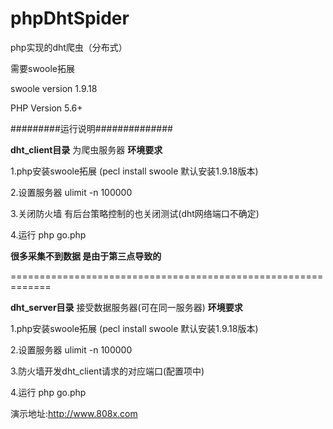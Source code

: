 # phpDhtSpider
php实现的dht爬虫（分布式）

需要swoole拓展

swoole version 1.9.18

PHP Version 5.6+

#########运行说明##############

**dht_client目录** 为爬虫服务器 **环境要求**

1.php安装swoole拓展 (pecl install swoole 默认安装1.9.18版本)

2.设置服务器 ulimit -n 100000

3.关闭防火墙 有后台策略控制的也关闭测试(dht网络端口不确定)

4.运行 php go.php

**很多采集不到数据 是由于第三点导致的**

=============================================================

**dht_server目录** 接受数据服务器(可在同一服务器) **环境要求**

1.php安装swoole拓展 (pecl install swoole 默认安装1.9.18版本)

2.设置服务器 ulimit -n 100000

3.防火墙开发dht_client请求的对应端口(配置项中)

4.运行 php go.php

演示地址:http://www.808x.com